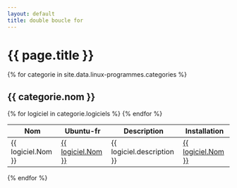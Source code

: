 ```yaml
---
layout: default
title: double boucle for
---
```


# {{ page.title }}

{% for categorie in site.data.linux-programmes.categories %}

## {{ categorie.nom }}

<table>
  <thead>
    <tr>
      <th>Nom</th>
      <th>Ubuntu-fr</th>
      <th>Description</th>
      <th>Installation</th>
    </tr>
  </thead>
  <tbody>
    {% for logiciel in categorie.logiciels %}
    <tr>
      <td>{{ logiciel.Nom }}</td>
      <td><a href="{{ logiciel.doc_ubuntu_fr_url }}">{{ logiciel.Nom }}</a></td>
      <td>{{ logiciel.description }}</td>
      <td><a href="{{ logiciel.apt_url }}">{{ logiciel.Nom }}</a></td>
    </tr>
    {% endfor %}
  </tbody>
</table>

{% endfor %}
